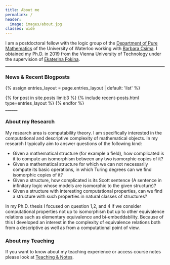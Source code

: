 ```yaml
---
title: About me
permalink: /
header:
  image: images/about.jpg
classes: wide
---
```

I am a postdoctoral fellow with the logic group of the [Department of Pure Mathematics](https://uwaterloo.ca/pure-mathematics/) of the University of Waterloo working with [Barbara Csima](https://www.math.uwaterloo.ca/~csima/). I obtained my Ph.D. in 2019 from the Vienna University of Technology under the supervision of [Ekaterina Fokina](https://www.dmg.tuwien.ac.at/fokina/).

______
### News & Recent Blogposts
{% assign entries_layout = page.entries_layout | default: 'list' %}
<div class="entries-{{ entries_layout }}">
  {% for post in site.posts limit:3 %}
    {% include recent-posts.html type=entries_layout %}
  {% endfor %}
</div>
______

### About my Research

My research area is computability theory. I am specifically interested in the computational and descriptive complexity of mathematical objects. In my research I typically aim to answer questions of the following kind:

- Given a mathematical structure (for example a field), how complicated is it to compute an isomorphism between any two isomorphic copies of it?
- Given a mathematical structure for which we can not necessarily compute its basic operations, in which Turing degrees can we find isomorphic copies of it?
- Given a structure, how complicated is its Scott sentence (A sentence in infinitary logic whose models are isomorphic to the given structure)?
- Given a structure with interesting computational properties, can we find a structure with such properties in natural classes of structures?

In my Ph.D. thesis I focused on question 1,2, and 4 if we consider computational properties not up to isomorphism but up to other equivalence relations such as elementary equivalence and bi-embeddability. Because of this I developed an interest in the complexity of equivalence relations both from a descriptive as well as from a computational point of view.

### About my Teaching
If you want to know about my teaching experience or access course notes please look at [Teaching & Notes](/teaching/).
